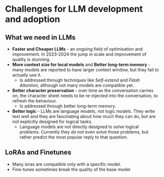 # Challenges for LLM development and adoption

## What we need in LLMs
* **Faster and Cheaper LLMs** - an ongoing field of optimisation and improvement. in 2023-2024 the jump in scale and improvement of quality is stunning.
* **More context size for local models** and **Better long-term memory** - many models are reported to have larger context window, but they fail to actually use it.
    * Is addressed through techniques like *Self-extend* and *Flash Attention*, although not many models are compatible yet.
* **Better character preservation** - over time as the conversation carries on, the character sheet needs to be re-injected into the conversation, to refresh the behaviour.
     * Is addressed through better long-term memory.
* **Better logic** - LLMs are language models, not logic models. They write text well and they are fascinating about how much they can do, but are not explicitly designed for logical tasks.
    * Language models are not directly designed to solve logical problems. Currently they do not even solve those problems, but rather predict the most popular reply to that question.

## LoRAs and Finetunes
* Many loras are compatible only with a specific model.
* Fine-tunes sometimes break the quality of the base model
